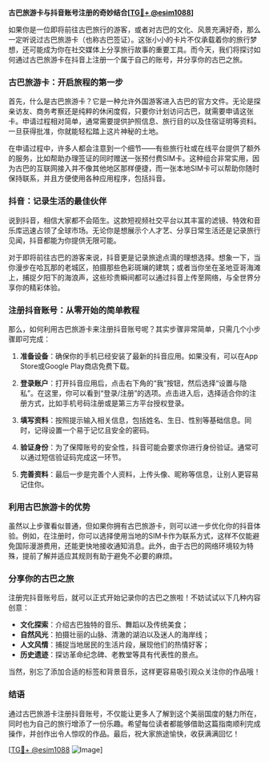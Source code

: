 **古巴旅游卡与抖音账号注册的奇妙结合[[TG💪+ @esim1088](https://t.me/s/esim1088)]**

如果你是一位即将前往古巴旅行的游客，或者对古巴的文化、风景充满好奇，那么一定听说过古巴旅游卡（也称古巴签证）。这张小小的卡片不仅承载着你的旅行梦想，还可能成为你在社交媒体上分享旅行故事的重要工具。而今天，我们将探讨如何通过古巴旅游卡在抖音上注册一个属于自己的账号，并分享你的古巴之旅。

### 古巴旅游卡：开启旅程的第一步

首先，什么是古巴旅游卡？它是一种允许外国游客进入古巴的官方文件。无论是探亲访友、商务考察还是纯粹的休闲度假，只要你计划访问古巴，就需要申请这张卡。申请过程相对简单，通常需要提供护照信息、旅行目的以及住宿证明等资料。一旦获得批准，你就能轻松踏上这片神秘的土地。

在申请过程中，许多人都会注意到一个细节——有些旅行社或在线平台提供了额外的服务，比如帮助办理签证的同时赠送一张预付费SIM卡。这种组合非常实用，因为古巴的互联网接入并不像其他地区那样便捷，而一张本地SIM卡可以帮助你随时保持联系，并且方便使用各种应用程序，包括抖音。

### 抖音：记录生活的最佳伙伴

说到抖音，相信大家都不会陌生。这款短视频社交平台以其丰富的滤镜、特效和音乐库迅速占领了全球市场。无论你是想展示个人才艺、分享日常生活还是记录旅行见闻，抖音都能为你提供无限可能。

对于即将前往古巴的游客来说，抖音更是记录旅途点滴的理想选择。想象一下，当你漫步在哈瓦那的老城区，拍摄那些色彩斑斓的建筑；或者当你坐在圣地亚哥海滩上，捕捉夕阳下的海浪声，这些珍贵瞬间都可以通过抖音上传至网络，与全世界分享你的精彩体验。

### 注册抖音账号：从零开始的简单教程

那么，如何利用古巴旅游卡来注册抖音账号呢？其实步骤非常简单，只需几个小步骤即可完成：

1. **准备设备**：确保你的手机已经安装了最新的抖音应用。如果没有，可以在App Store或Google Play商店免费下载。
   
2. **登录账户**：打开抖音应用后，点击右下角的“我”按钮，然后选择“设置与隐私”。在这里，你可以看到“登录/注册”的选项。点击进入后，选择适合你的注册方式，比如手机号码注册或是第三方平台授权登录。

3. **填写资料**：按照提示输入相关信息，包括姓名、生日、性别等基础信息。同时，记得设置一个易于记忆且安全的密码。

4. **验证身份**：为了保障账号的安全性，抖音可能会要求你进行身份验证。通常可以通过短信验证码完成这一环节。

5. **完善资料**：最后一步是完善个人资料，上传头像、昵称等信息，让别人更容易记住你。

### 利用古巴旅游卡的优势

虽然以上步骤看似普通，但如果你拥有古巴旅游卡，则可以进一步优化你的抖音体验。例如，在注册时，你可以选择使用当地的SIM卡作为联系方式，这样不仅能避免国际漫游费用，还能更快地接收通知消息。此外，由于古巴的网络环境较为特殊，提前了解并适应其规则有助于避免不必要的麻烦。

### 分享你的古巴之旅

注册完抖音账号后，就可以正式开始记录你的古巴之旅啦！不妨试试以下几种内容创意：

- **文化探索**：介绍古巴独特的音乐、舞蹈以及传统美食；
- **自然风光**：拍摄壮丽的山脉、清澈的湖泊以及迷人的海岸线；
- **人文风情**：捕捉当地居民的生活片段，展现他们的热情好客；
- **历史遗迹**：探访革命纪念碑、老教堂等具有代表性的景点。

当然，别忘了添加合适的标签和背景音乐，这样更容易吸引观众关注你的作品哦！

### 结语

通过古巴旅游卡注册抖音账号，不仅能让更多人了解到这个美丽国度的魅力所在，同时也为自己的旅行增添了一份乐趣。希望每位读者都能够借助这篇指南顺利完成操作，并创作出令人惊叹的作品。最后，祝大家旅途愉快，收获满满回忆！

[[TG💪+ @esim1088](https://t.me/s/esim1088) ![Image](https://i.postimg.cc/4NQfJmqS/Snipaste-2025-05-13-00-14-12.png)]